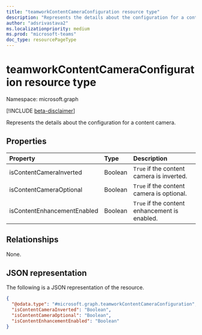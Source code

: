 ```yaml
---
title: "teamworkContentCameraConfiguration resource type"
description: "Represents the details about the configuration for a content camera."
author: "adsrivastava2"
ms.localizationpriority: medium
ms.prod: "microsoft-teams"
doc_type: resourcePageType
---
```


# teamworkContentCameraConfiguration resource type

Namespace: microsoft.graph

[!INCLUDE [beta-disclaimer](../../includes/beta-disclaimer.md)]

Represents the details about the configuration for a content camera.

## Properties
|Property|Type|Description|
|:---|:---|:---|
|isContentCameraInverted|Boolean|`True` if the content camera is inverted.|
|isContentCameraOptional|Boolean|`True` if the content camera is optional.|
|isContentEnhancementEnabled|Boolean|`True` if the content enhancement is enabled.|

## Relationships
None.

## JSON representation
The following is a JSON representation of the resource.
<!-- {
  "blockType": "resource",
  "@odata.type": "microsoft.graph.teamworkContentCameraConfiguration"
}
-->
``` json
{
  "@odata.type": "#microsoft.graph.teamworkContentCameraConfiguration",
  "isContentCameraInverted": "Boolean",
  "isContentCameraOptional": "Boolean",
  "isContentEnhancementEnabled": "Boolean"
}
```

